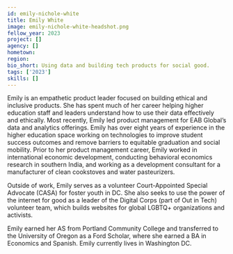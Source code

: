 ```yaml
---
id: emily-nichole-white
title: Emily White
image: emily-nichole-white-headshot.png
fellow_year: 2023
project: []
agency: []
hometown: 
region: 
bio_short: Using data and building tech products for social good.
tags: ['2023']
skills: []
---
```


Emily is an empathetic product leader focused on building ethical and inclusive products. She has spent much of her career helping higher education staff and leaders understand how to use their data effectively and ethically. Most recently, Emily led product management for EAB Global’s data and analytics offerings. Emily has over eight years of experience in the higher education space working on technologies to improve student success outcomes and remove barriers to equitable graduation and social mobility. Prior to her product management career, Emily worked in international economic development, conducting behavioral economics research in southern India, and working as a development consultant for a manufacturer of clean cookstoves and water pasteurizers.

Outside of work, Emily serves as a volunteer Court-Appointed Special Advocate (CASA) for foster youth in DC. She also seeks to use the power of the internet for good as a leader of the Digital Corps (part of Out in Tech) volunteer team, which builds websites for global LGBTQ+ organizations and activists.

Emily earned her AS from Portland Community College and transferred to the University of Oregon as a Ford Scholar, where she earned a BA in Economics and Spanish. Emily currently lives in Washington DC.